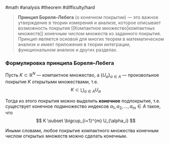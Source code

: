 #math #analysis 
#theorem 
#difficulty/hard 
>**Принцип Бореля–Лебега** (о конечном покрытии) — это важное утверждение в теории измерения и анализе, которое описывает возможность покрытия [[Компактное множество|компактных множеств]] конечным числом множеств из заданного покрытия. Принцип является основой для многих теорем в математическом анализе и имеет приложения в теории интеграции, функциональном анализе и других разделах.

### Формулировка принципа Бореля–Лебега
Пусть $K \subset \mathbb{R}^N$ — компактное множество, а $\{U_{\alpha}\}_{\alpha \in A}$ — произвольное покрытие $K$ открытыми множествами, т.е.
$$ K \subset \bigcup_{\alpha \in A} U_{\alpha} $$

Тогда из этого покрытия можно выделить **конечное** подпокрытие, т.е. существует конечное подмножество индексов $\alpha_1, \alpha_2, \dots, \alpha_m \in A$   такое, что
$$ K \subset \bigcup_{i=1}^{m} U_{\alpha_i} $$

Иными словами, любое покрытие компактного множества конечным числом открытых множеств можно сделать конечным.